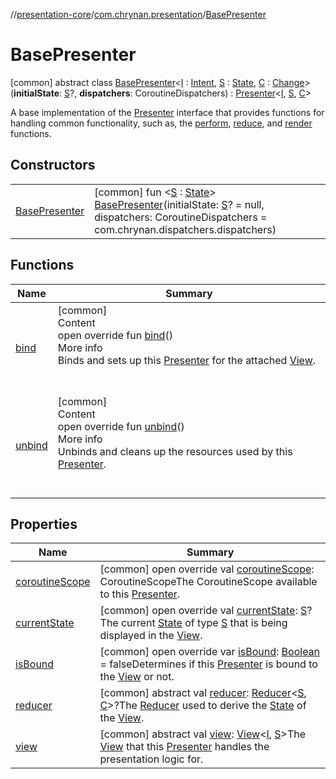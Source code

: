 //[presentation-core](../../../index.md)/[com.chrynan.presentation](../index.md)/[BasePresenter](index.md)



# BasePresenter  
 [common] abstract class [BasePresenter](index.md)<[I](index.md) : [Intent](../-intent/index.md), [S](index.md) : [State](../-state/index.md), [C](index.md) : [Change](../-change/index.md)>(**initialState**: [S](index.md)?, **dispatchers**: CoroutineDispatchers) : [Presenter](../-presenter/index.md)<[I](index.md), [S](index.md), [C](index.md)> 

A base implementation of the [Presenter](../-presenter/index.md) interface that provides functions for handling common functionality, such as, the [perform](../../../../presentation-core/com.chrynan.presentation/-base-presenter/perform.md), [reduce](../../../../presentation-core/com.chrynan.presentation/-base-presenter/reduce.md), and [render](../../../../presentation-core/com.chrynan.presentation/-base-presenter/render.md) functions.

   


## Constructors  
  
| | |
|---|---|
| <a name="com.chrynan.presentation/BasePresenter/BasePresenter/#TypeParam(bounds=[com.chrynan.presentation.State])?#com.chrynan.dispatchers.CoroutineDispatchers/PointingToDeclaration/"></a>[BasePresenter](-base-presenter.md)| <a name="com.chrynan.presentation/BasePresenter/BasePresenter/#TypeParam(bounds=[com.chrynan.presentation.State])?#com.chrynan.dispatchers.CoroutineDispatchers/PointingToDeclaration/"></a> [common] fun <[S](index.md) : [State](../-state/index.md)> [BasePresenter](-base-presenter.md)(initialState: [S](index.md)? = null, dispatchers: CoroutineDispatchers = com.chrynan.dispatchers.dispatchers)   <br>|


## Functions  
  
|  Name |  Summary | 
|---|---|
| <a name="com.chrynan.presentation/BasePresenter/bind/#/PointingToDeclaration/"></a>[bind](bind.md)| <a name="com.chrynan.presentation/BasePresenter/bind/#/PointingToDeclaration/"></a>[common]  <br>Content  <br>open override fun [bind](bind.md)()  <br>More info  <br>Binds and sets up this [Presenter](../-presenter/index.md) for the attached [View](../-view/index.md).  <br><br><br>|
| <a name="com.chrynan.presentation/BasePresenter/unbind/#/PointingToDeclaration/"></a>[unbind](unbind.md)| <a name="com.chrynan.presentation/BasePresenter/unbind/#/PointingToDeclaration/"></a>[common]  <br>Content  <br>open override fun [unbind](unbind.md)()  <br>More info  <br>Unbinds and cleans up the resources used by this [Presenter](../-presenter/index.md).  <br><br><br>|


## Properties  
  
|  Name |  Summary | 
|---|---|
| <a name="com.chrynan.presentation/BasePresenter/coroutineScope/#/PointingToDeclaration/"></a>[coroutineScope](coroutine-scope.md)| <a name="com.chrynan.presentation/BasePresenter/coroutineScope/#/PointingToDeclaration/"></a> [common] open override val [coroutineScope](coroutine-scope.md): CoroutineScopeThe CoroutineScope available to this [Presenter](../-presenter/index.md).   <br>|
| <a name="com.chrynan.presentation/BasePresenter/currentState/#/PointingToDeclaration/"></a>[currentState](current-state.md)| <a name="com.chrynan.presentation/BasePresenter/currentState/#/PointingToDeclaration/"></a> [common] open override val [currentState](current-state.md): [S](index.md)?The current [State](../-state/index.md) of type [S](index.md) that is being displayed in the [View](../-view/index.md).   <br>|
| <a name="com.chrynan.presentation/BasePresenter/isBound/#/PointingToDeclaration/"></a>[isBound](is-bound.md)| <a name="com.chrynan.presentation/BasePresenter/isBound/#/PointingToDeclaration/"></a> [common] open override var [isBound](is-bound.md): [Boolean](https://kotlinlang.org/api/latest/jvm/stdlib/kotlin/-boolean/index.html) = falseDetermines if this [Presenter](../-presenter/index.md) is bound to the [View](../-view/index.md) or not.   <br>|
| <a name="com.chrynan.presentation/BasePresenter/reducer/#/PointingToDeclaration/"></a>[reducer](index.md#%5Bcom.chrynan.presentation%2FBasePresenter%2Freducer%2F%23%2FPointingToDeclaration%2F%5D%2FProperties%2F2083174185)| <a name="com.chrynan.presentation/BasePresenter/reducer/#/PointingToDeclaration/"></a> [common] abstract val [reducer](index.md#%5Bcom.chrynan.presentation%2FBasePresenter%2Freducer%2F%23%2FPointingToDeclaration%2F%5D%2FProperties%2F2083174185): [Reducer](../-reducer/index.md)<[S](index.md), [C](index.md)>?The [Reducer](../-reducer/index.md) used to derive the [State](../-state/index.md) of the [View](../-view/index.md).   <br>|
| <a name="com.chrynan.presentation/BasePresenter/view/#/PointingToDeclaration/"></a>[view](index.md#%5Bcom.chrynan.presentation%2FBasePresenter%2Fview%2F%23%2FPointingToDeclaration%2F%5D%2FProperties%2F2083174185)| <a name="com.chrynan.presentation/BasePresenter/view/#/PointingToDeclaration/"></a> [common] abstract val [view](index.md#%5Bcom.chrynan.presentation%2FBasePresenter%2Fview%2F%23%2FPointingToDeclaration%2F%5D%2FProperties%2F2083174185): [View](../-view/index.md)<[I](index.md), [S](index.md)>The [View](../-view/index.md) that this [Presenter](../-presenter/index.md) handles the presentation logic for.   <br>|

